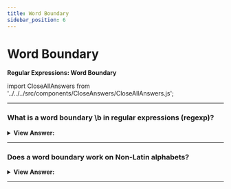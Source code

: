 ```yaml
---
title: Word Boundary
sidebar_position: 6
---
```


# Word Boundary

**Regular Expressions: Word Boundary**

<head>
  <title>Word Boundaries - JavaScript Interview Questions & Answers</title>
  <meta charSet="utf-8" />
</head>

import CloseAllAnswers from '../../../src/components/CloseAnswers/CloseAllAnswers.js';

<CloseAllAnswers />

---

### What is a word boundary \b in regular expressions (regexp)?

<details>
  <summary><strong>View Answer:</strong></summary>
  <div>
  <div><strong>Interview Response:</strong> A word boundary \b is a test, just like ^ and $. When the regexp engine (program module that implements searching for regexps) comes across \b, it checks that the position in the string is a word boundary. There are three different positions that qualify as word boundaries. For instance, at string start, if the first string character is a word character \w. Also, between two characters in the string, where one is a word character \w and the other is notm and at string end, if the last string character is a word character \w. We can use \b not only with words, but with digits as well.
    </div><br />
  <div><strong className="codeExample">Code Example:</strong><br /><br />

  <div></div>

```js
alert('Hello, Java!'.match(/\bJava\b/)); // Java
alert('Hello, JavaScript!'.match(/\bJava\b/)); // null

// More Examples

alert('Hello, Java!'.match(/\bHello\b/)); // Hello
alert('Hello, Java!'.match(/\bJava\b/)); // Java
alert('Hello, Java!'.match(/\bHell\b/)); // null (no match)
alert('Hello, Java!'.match(/\bJava!\b/)); // null (no match)

// Digit Boundaries
alert('1 23 456 78'.match(/\b\d\d\b/g)); // returns 23,78
alert('12,34,56'.match(/\b\d\d\b/g)); // returns 12,34,56
```

  </div>
  </div>
</details>

---

### Does a word boundary work on Non-Latin alphabets?

<details>
  <summary><strong>View Answer:</strong></summary>
  <div>
  <div><strong>Interview Response:</strong> The word boundary test \b checks that there should be \w on the one side from the position and "not \w" – on the other side. But \w means a Latin letter a-z (or a digit or an underscore), so the test does not work for other characters, e.g., Cyrillic letters or Hieroglyphs.
    </div>
  </div>
</details>

---
